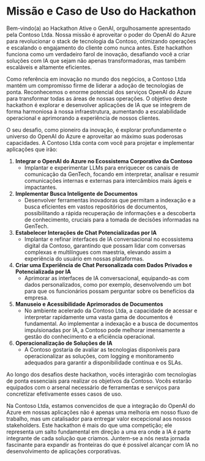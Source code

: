 # Missão e Caso de Uso do Hackathon
Bem-vindo(a) ao Hackathon Ative o GenAI, orgulhosamente apresentado pela Contoso Ltda. Nossa missão é aproveitar o poder do OpenAI do Azure para revolucionar o stack de tecnologia da Contoso, otimizando operações e escalando o engajamento do cliente como nunca antes. Este hackathon funciona como um verdadeiro farol de inovação, desafiando você a criar soluções com IA que sejam não apenas transformadoras, mas também escaláveis e altamente eficientes.

Como referência em inovação no mundo dos negócios, a Contoso Ltda mantém um compromisso firme de liderar a adoção de tecnologias de ponta. Reconhecemos o enorme potencial dos serviços OpenAI do Azure para transformar todas as áreas de nossas operações. O objetivo deste hackathon é explorar e desenvolver aplicações de IA que se integrem de forma harmoniosa à nossa infraestrutura, aumentando a escalabilidade operacional e aprimorando a experiência de nossos clientes.

O seu desafio, como pioneiro da inovação, é explorar profundamente o universo do OpenAI do Azure e aproveitar ao máximo suas poderosas capacidades. A Contoso Ltda conta com você para projetar e implementar aplicações que irão:

1. **Integrar o OpenAI do Azure no Ecossistema Corporativo da Contoso**
    - Implantar e experimentar LLMs para enriquecer os canais de comunicação da GenTech, focando em interpretar, analisar e resumir comunicações internas e externas para intercâmbios mais ágeis e impactantes.
2. **Implementar Busca Inteligente de Documentos**
    - Desenvolver ferramentas inovadoras que permitam a indexação e a busca eficientes em vastos repositórios de documentos, possibilitando a rápida recuperação de informações e a descoberta de conhecimento, cruciais para a tomada de decisões informadas na GenTech.
3. **Estabelecer Interações de Chat Potencializadas por IA**
    -  Implantar e refinar interfaces de IA conversacional no ecossistema digital da Contoso, garantindo que possam lidar com conversas complexas e multilíngues com maestria, elevando assim a experiência do usuário em nossas plataformas.
4. **Criar uma Experiência de Chat Personalizada com Dados Privados e Potencializada por IA**
    -  Aprimorar as interfaces de IA conversacional, equipando-as com dados personalizados, como por exemplo, desenvolvendo um bot para que os funcionários possam perguntar sobre os benefícios da empresa.
5. **Manuseio e Acessibilidade Aprimorados de Documentos**
    - No ambiente acelerado da Contoso Ltda, a capacidade de acessar e interpretar rapidamente uma vasta gama de documentos é fundamental. Ao implementar a indexação e a busca de documentos impulsionadas por IA, a Contoso pode melhorar imensamente a gestão do conhecimento e a eficiência operacional.
6. **Operacionalização de Soluções de IA**
    - A Contoso gostaria de avaliar as tecnologias disponíveis para operacionalizar as soluções, com logging e monitoramento adequados para garantir a disponibilidade contínua e os SLAs.

Ao longo dos desafios deste hackathon, vocês interagirão com tecnologias de ponta essenciais para realizar os objetivos da Contoso. Vocês estarão equipados com o arsenal necessário de ferramentas e serviços para concretizar efetivamente esses casos de uso.

Na Contoso Ltda, estamos convencidos de que a integração do OpenAI do Azure em nossas aplicações não é apenas uma melhoria em nosso fluxo de trabalho, mas um catalisador para entregar valor excepcional aos nossos stakeholders. Este hackathon é mais do que uma competição; ele representa um salto fundamental em direção a uma era onde a IA é parte integrante de cada solução que criamos. Juntem-se a nós nesta jornada fascinante para expandir as fronteiras do que é possível alcançar com IA no desenvolvimento de aplicações corporativas.

